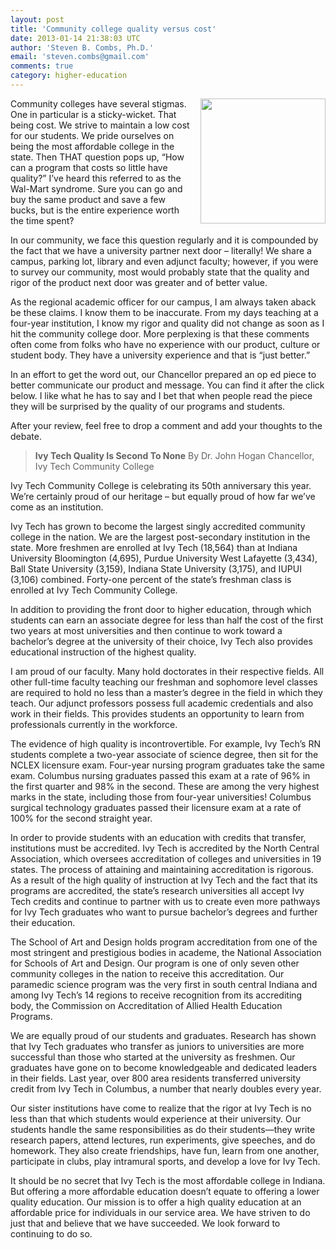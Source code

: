 ```yaml
---
layout: post
title: 'Community college quality versus cost'
date: 2013-01-14 21:38:03 UTC
author: 'Steven B. Combs, Ph.D.'
email: 'steven.combs@gmail.com'
comments: true
category: higher-education
---
```


<img style="margin-left: 10px; margin-bottom: 10px;" src="http://3.bp.blogspot.com/-58b-dlaZFUI/UPRsGGTDRHI/AAAAAAABFq0/11iWjBLyWR8/s200/Screen+Shot+2013-01-14+at+3.34.48+PM.png" align="right" width="200" />Community colleges have several stigmas. One in particular is a sticky-wicket. That being cost. We strive to maintain a low cost for our students. We pride ourselves on being the most affordable college in the state. Then THAT question pops up, “How can a program that costs so little have quality?” I’ve heard this referred to as the Wal-Mart syndrome. Sure you can go and buy the same product and save a few bucks, but is the entire experience worth the time spent?

In our community, we face this question regularly and it is compounded by the fact that we have a university partner next door – literally! We share a campus, parking lot, library and even adjunct faculty; however, if you were to survey our community, most would probably state that the quality and rigor of the product next door was greater and of better value.

As the regional academic officer for our campus, I am always taken aback be these claims. I know them to be inaccurate. From my days teaching at a four-year institution, I know my rigor and quality did not change as soon as I hit the community college door. More perplexing is that these comments often come from folks who have no experience with our product, culture or student body. They have a university experience and that is “just better.”

In an effort to get the word out, our Chancellor prepared an op ed piece to better communicate our product and message. You can find it after the click below. I like what he has to say and I bet that when people read the piece they will be surprised by the quality of our programs and students.

After your review, feel free to drop a comment and add your thoughts to the debate.

>**Ivy Tech Quality Is Second To None**
By Dr. John Hogan
Chancellor, Ivy Tech Community College
>
Ivy Tech Community College is celebrating its 50th anniversary this year. We’re certainly proud of our heritage – but equally proud of how far we’ve come as an institution.
>
Ivy Tech has grown to become the largest singly accredited community college in the nation. We are the largest post-secondary institution in the state. More freshmen are enrolled at Ivy Tech (18,564) than at Indiana University Bloomington (4,695), Purdue University West Lafayette (3,434), Ball State University (3,159), Indiana State University (3,175), and IUPUI (3,106) combined. Forty-one percent of the state’s freshman class is enrolled at Ivy Tech Community College.
>
In addition to providing the front door to higher education, through which students can earn an associate degree for less than half the cost of the first two years at most universities and then continue to work toward a bachelor’s degree at the university of their choice, Ivy Tech also provides educational instruction of the highest quality.
>
I am proud of our faculty. Many hold doctorates in their respective fields. All other full-time faculty teaching our freshman and sophomore level classes are required to hold no less than a master’s degree in the field in which they teach. Our adjunct professors possess full academic credentials and also work in their fields. This provides students an opportunity to learn from professionals currently in the workforce.
>
The evidence of high quality is incontrovertible. For example, Ivy Tech’s RN students complete a two-year associate of science degree, then sit for the NCLEX licensure exam. Four-year nursing program graduates take the same exam. Columbus nursing graduates passed this exam at a rate of 96% in the first quarter and 98% in the second. These are among the very highest marks in the state, including those from four-year universities! Columbus surgical technology graduates passed their licensure exam at a rate of 100% for the second straight year.
>
In order to provide students with an education with credits that transfer, institutions must be accredited. Ivy Tech is accredited by the North Central Association, which oversees accreditation of colleges and universities in 19 states. The process of attaining and maintaining accreditation is rigorous. As a result of the high quality of instruction at Ivy Tech and the fact that its programs are accredited, the state’s research universities all accept Ivy Tech credits and continue to partner with us to create even more pathways for Ivy Tech graduates who want to pursue bachelor’s degrees and further their education.
>
The School of Art and Design holds program accreditation from one of the most stringent and prestigious bodies in academe, the National Association for Schools of Art and Design. Our program is one of only seven other community colleges in the nation to receive this accreditation. Our paramedic science program was the very first in south central Indiana and among Ivy Tech’s 14 regions to receive recognition from its accrediting body, the Commission on Accreditation of Allied Health Education Programs.
>
We are equally proud of our students and graduates. Research has shown that Ivy Tech graduates who transfer as juniors to universities are more successful than those who started at the university as freshmen. Our graduates have gone on to become knowledgeable and dedicated leaders in their fields. Last year, over 800 area residents transferred university credit from Ivy Tech in Columbus, a number that nearly doubles every year.
>
Our sister institutions have come to realize that the rigor at Ivy Tech is no less than that which students would experience at their university. Our students handle the same responsibilities as do their students—they write research papers, attend lectures, run experiments, give speeches, and do homework. They also create friendships, have fun, learn from one another, participate in clubs, play intramural sports, and develop a love for Ivy Tech.
>
It should be no secret that Ivy Tech is the most affordable college in Indiana. But offering a more affordable education doesn’t equate to offering a lower quality education. Our mission is to offer a high quality education at an affordable price for individuals in our service area. We have striven to do just that and believe that we have succeeded. We look forward to continuing to do so.
